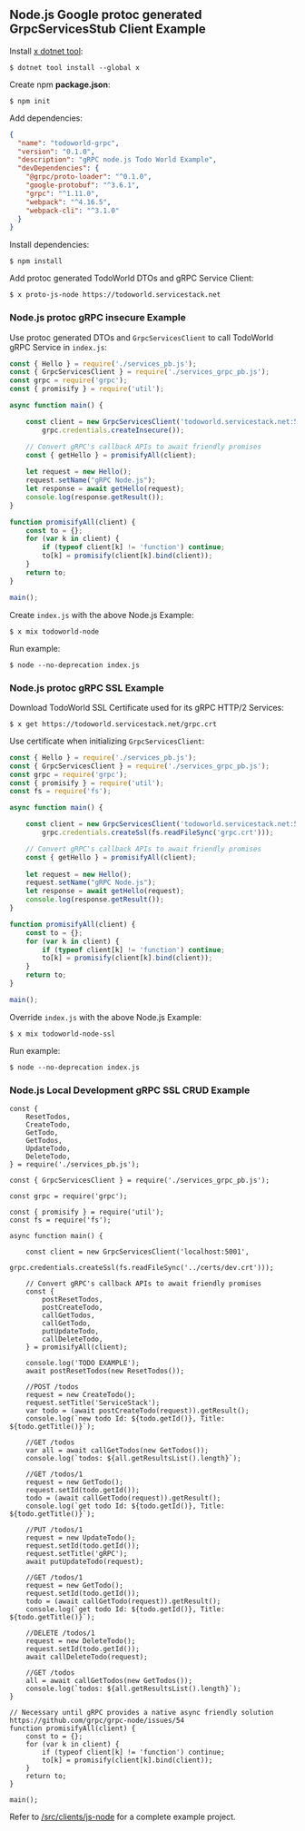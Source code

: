 
## Node.js Google protoc generated GrpcServicesStub Client Example

Install [x dotnet tool](https://docs.servicestack.net/dotnet-tool):
    
    $ dotnet tool install --global x 
    
Create npm **package.json**:

    $ npm init
    
Add dependencies:

```json
{
  "name": "todoworld-grpc",
  "version": "0.1.0",
  "description": "gRPC node.js Todo World Example",
  "devDependencies": {
    "@grpc/proto-loader": "^0.1.0",
    "google-protobuf": "^3.6.1",
    "grpc": "^1.11.0",
    "webpack": "^4.16.5",
    "webpack-cli": "^3.1.0"
  }
}
```

Install dependencies:

    $ npm install

Add protoc generated TodoWorld DTOs and gRPC Service Client:

    $ x proto-js-node https://todoworld.servicestack.net

### Node.js protoc gRPC insecure Example

Use protoc generated DTOs and `GrpcServicesClient` to call TodoWorld gRPC Service in `index.js`:

```js
const { Hello } = require('./services_pb.js');
const { GrpcServicesClient } = require('./services_grpc_pb.js');
const grpc = require('grpc');
const { promisify } = require('util');

async function main() {

    const client = new GrpcServicesClient('todoworld.servicestack.net:5054', 
        grpc.credentials.createInsecure());

    // Convert gRPC's callback APIs to await friendly promises
    const { getHello } = promisifyAll(client);
    
    let request = new Hello();
    request.setName("gRPC Node.js");
    let response = await getHello(request);
    console.log(response.getResult());
}

function promisifyAll(client) {
    const to = {};
    for (var k in client) {
        if (typeof client[k] != 'function') continue;
        to[k] = promisify(client[k].bind(client));
    }
    return to;
}

main();
```

Create `index.js` with the above Node.js Example: 

    $ x mix todoworld-node

Run example:

    $ node --no-deprecation index.js

### Node.js protoc gRPC SSL Example

Download TodoWorld SSL Certificate used for its gRPC HTTP/2 Services:

    $ x get https://todoworld.servicestack.net/grpc.crt 

Use certificate when initializing `GrpcServicesClient`:

```js
const { Hello } = require('./services_pb.js');
const { GrpcServicesClient } = require('./services_grpc_pb.js');
const grpc = require('grpc');
const { promisify } = require('util');
const fs = require('fs');

async function main() {

    const client = new GrpcServicesClient('todoworld.servicestack.net:50051', 
        grpc.credentials.createSsl(fs.readFileSync('grpc.crt')));

    // Convert gRPC's callback APIs to await friendly promises
    const { getHello } = promisifyAll(client);
    
    let request = new Hello();
    request.setName("gRPC Node.js");
    let response = await getHello(request);
    console.log(response.getResult());
}

function promisifyAll(client) {
    const to = {};
    for (var k in client) {
        if (typeof client[k] != 'function') continue;
        to[k] = promisify(client[k].bind(client));
    }
    return to;
}

main();
```

Override `index.js` with the above Node.js Example: 

    $ x mix todoworld-node-ssl

Run example:

    $ node --no-deprecation index.js

### Node.js Local Development gRPC SSL CRUD Example

```node
const { 
    ResetTodos,
    CreateTodo,
    GetTodo,
    GetTodos,
    UpdateTodo,
    DeleteTodo,
} = require('./services_pb.js');

const { GrpcServicesClient } = require('./services_grpc_pb.js');

const grpc = require('grpc');

const { promisify } = require('util');
const fs = require('fs');

async function main() {

    const client = new GrpcServicesClient('localhost:5001', 
        grpc.credentials.createSsl(fs.readFileSync('../certs/dev.crt')));
    
    // Convert gRPC's callback APIs to await friendly promises
    const { 
        postResetTodos,
        postCreateTodo,
        callGetTodos,
        callGetTodo,
        putUpdateTodo,
        callDeleteTodo,
    } = promisifyAll(client);

    console.log('TODO EXAMPLE');
    await postResetTodos(new ResetTodos());

    //POST /todos
    request = new CreateTodo();
    request.setTitle('ServiceStack');
    var todo = (await postCreateTodo(request)).getResult();
    console.log(`new todo Id: ${todo.getId()}, Title: ${todo.getTitle()}`);

    //GET /todos
    var all = await callGetTodos(new GetTodos());
    console.log(`todos: ${all.getResultsList().length}`);

    //GET /todos/1
    request = new GetTodo();
    request.setId(todo.getId());
    todo = (await callGetTodo(request)).getResult();
    console.log(`get todo Id: ${todo.getId()}, Title: ${todo.getTitle()}`);

    //PUT /todos/1
    request = new UpdateTodo();
    request.setId(todo.getId());
    request.setTitle('gRPC');
    await putUpdateTodo(request);

    //GET /todos/1
    request = new GetTodo();
    request.setId(todo.getId());
    todo = (await callGetTodo(request)).getResult();
    console.log(`get todo Id: ${todo.getId()}, Title: ${todo.getTitle()}`);

    //DELETE /todos/1
    request = new DeleteTodo();
    request.setId(todo.getId());
    await callDeleteTodo(request);

    //GET /todos
    all = await callGetTodos(new GetTodos());
    console.log(`todos: ${all.getResultsList().length}`);
}

// Necessary until gRPC provides a native async friendly solution https://github.com/grpc/grpc-node/issues/54
function promisifyAll(client) {
    const to = {};
    for (var k in client) {
        if (typeof client[k] != 'function') continue;
        to[k] = promisify(client[k].bind(client));
    }
    return to;
}

main();
```

Refer to [/src/clients/js-node](https://github.com/NetCoreApps/todo-world/tree/master/src/clients/js-node)
for a complete example project.
